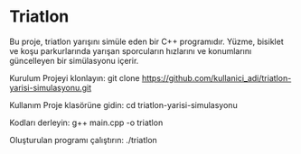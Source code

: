 # Triatlon
Bu proje, triatlon yarışını simüle eden bir C++ programıdır. Yüzme, bisiklet ve koşu parkurlarında yarışan sporcuların hızlarını ve konumlarını güncelleyen bir simülasyonu içerir.

Kurulum
Projeyi klonlayın:
git clone https://github.com/kullanici_adi/triatlon-yarisi-simulasyonu.git

Kullanım
Proje klasörüne gidin:
cd triatlon-yarisi-simulasyonu

Kodları derleyin:
g++ main.cpp -o triatlon

Oluşturulan programı çalıştırın:
./triatlon
